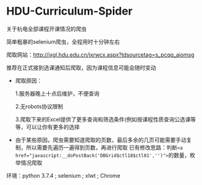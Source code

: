 # HDU-Curriculum-Spider
关于杭电全部课程开课情况的爬虫

简单粗暴的selenium爬虫，全程用时十分钟左右

爬取网站：http://jxgl.hdu.edu.cn/jxrwcx.aspx?tdsourcetag=s_pcqq_aiomsg

推荐在正式接到选课通知后爬取，因为课程信息可能会随时变动

+ 爬取原因：

  1.服务器晚上十点后维护，不便查询

  2.无robots协议限制

  3.爬取下来的Excel提供了更多查询和筛选条件(例如按课程性质查询公选课等等，可以让你有更多的选择


+ 由于某些原因，爬虫需要知道爬取的页数，最后多余的几页可能需要手动复制，所以需要先遍历一遍得到页数，再进行爬取
已有修改思路：判断`<a href="javascript:__doPostBack('DBGrid$ctl18$ctl01','')">`的数量，枚举情况爬取

 环境：python 3.7.4 ; selenium ; xlwt ; Chrome
